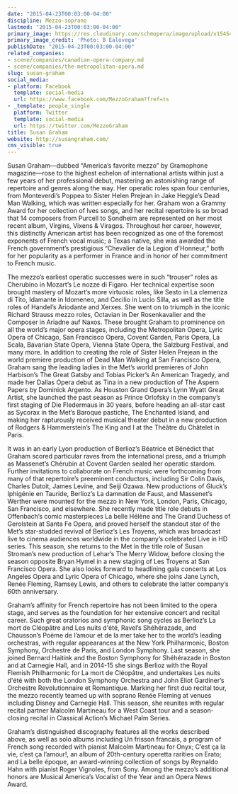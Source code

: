 ```yaml
---
date: "2015-04-23T00:03:00-04:00"
discipline: Mezzo-soprano
lastmod: "2015-04-23T00:03:00-04:00"
primary_image: https://res.cloudinary.com/schmopera/image/upload/v1545409169/media/webhook-uploads/1429761782562/298_Susan_Graham%2C_Onyx%2C_jul12_(c)_B_Ealovega_(may2013)_NEW.jpg.jpg
primary_image_credit: 'Photo: B Ealovega'
publishDate: "2015-04-23T00:03:00-04:00"
related_companies:
- scene/companies/canadian-opera-company.md
- scene/companies/the-metropolitan-opera.md
slug: susan-graham
social_media:
- platform: Facebook
  template: social-media
  url: https://www.facebook.com/MezzoGraham?fref=ts
- _template: people_single
  platform: Twitter
  template: social-media
  url: https://twitter.com/MezzoGraham
title: Susan Graham
website: http://susangraham.com/
cms_visible: true
---
```


Susan Graham—dubbed “America’s favorite mezzo” by Gramophone magazine—rose to the highest echelon of international artists within just a few years of her professional debut, mastering an astonishing range of repertoire and genres along the way. Her operatic roles span four centuries, from Monteverdi’s Poppea to Sister Helen Prejean in Jake Heggie’s Dead Man Walking, which was written especially for her. Graham won a Grammy Award for her collection of Ives songs, and her recital repertoire is so broad that 14 composers from Purcell to Sondheim are represented on her most recent album, Virgins, Vixens & Viragos. Throughout her career, however, this distinctly American artist has been recognized as one of the foremost exponents of French vocal music; a Texas native, she was awarded the French government’s prestigious “Chevalier de la Legion d'Honneur,” both for her popularity as a performer in France and in honor of her commitment to French music.

The mezzo’s earliest operatic successes were in such “trouser” roles as Cherubino in Mozart’s Le nozze di Figaro. Her technical expertise soon brought mastery of Mozart’s more virtuosic roles, like Sesto in La clemenza di Tito, Idamante in Idomeneo, and Cecilio in Lucio Silla, as well as the title roles of Handel’s Ariodante and Xerxes. She went on to triumph in the iconic Richard Strauss mezzo roles, Octavian in Der Rosenkavalier and the Composer in Ariadne auf Naxos. These brought Graham to prominence on all the world’s major opera stages, including the Metropolitan Opera, Lyric Opera of Chicago, San Francisco Opera, Covent Garden, Paris Opera, La Scala, Bavarian State Opera, Vienna State Opera, the Salzburg Festival, and many more. In addition to creating the role of Sister Helen Prejean in the world premiere production of Dead Man Walking at San Francisco Opera, Graham sang the leading ladies in the Met’s world premieres of John Harbison’s The Great Gatsby and Tobias Picker’s An American Tragedy, and made her Dallas Opera debut as Tina in a new production of The Aspern Papers by Dominick Argento. As Houston Grand Opera’s Lynn Wyatt Great Artist, she launched the past season as Prince Orlofsky in the company’s first staging of Die Fledermaus in 30 years, before heading an all-star cast as Sycorax in the Met’s Baroque pastiche, The Enchanted Island, and making her rapturously received musical theater debut in a new production of Rodgers & Hammerstein’s The King and I at the Théâtre du Châtelet in Paris.

It was in an early Lyon production of Berlioz’s Béatrice et Bénédict that Graham scored particular raves from the international press, and a triumph as Massenet’s Chérubin at Covent Garden sealed her operatic stardom. Further invitations to collaborate on French music were forthcoming from many of that repertoire’s preeminent conductors, including Sir Colin Davis, Charles Dutoit, James Levine, and Seiji Ozawa. New productions of Gluck’s Iphigénie en Tauride, Berlioz’s La damnation de Faust, and Massenet’s Werther were mounted for the mezzo in New York, London, Paris, Chicago, San Francisco, and elsewhere. She recently made title role debuts in Offenbach’s comic masterpieces La belle Hélène and The Grand Duchess of Gerolstein at Santa Fe Opera, and proved herself the standout star of the Met’s star-studded revival of Berlioz’s Les Troyens, which was broadcast live to cinema audiences worldwide in the company’s celebrated Live in HD series. This season, she returns to the Met in the title role of Susan Stroman’s new production of Lehar’s The Merry Widow, before closing the season opposite Bryan Hymel in a new staging of Les Troyens at San Francisco Opera. She also looks forward to headlining gala concerts at Los Angeles Opera and Lyric Opera of Chicago, where she joins Jane Lynch, Renée Fleming, Ramsey Lewis, and others to celebrate the latter company’s 60th anniversary.

Graham’s affinity for French repertoire has not been limited to the opera stage, and serves as the foundation for her extensive concert and recital career. Such great oratorios and symphonic song cycles as Berlioz’s La mort de Cléopâtre and Les nuits d'été, Ravel’s Shéhérazade, and Chausson’s Poème de l’amour et de la mer take her to the world’s leading orchestras, with regular appearances at the New York Philharmonic, Boston Symphony, Orchestre de Paris, and London Symphony. Last season, she joined Bernard Haitink and the Boston Symphony for Shéhérazade in Boston and at Carnegie Hall, and in 2014-15 she sings Berlioz with the Royal Flemish Philharmonic for La mort de Cléopâtre, and undertakes Les nuits d'été with both the London Symphony Orchestra and John Eliot Gardiner’s Orchestre Revolutionnaire et Romantique. Marking her first duo recital tour, the mezzo recently teamed up with soprano Renée Fleming at venues including Disney and Carnegie Hall. This season, she reunites with regular recital partner Malcolm Martineau for a West Coast tour and a season-closing recital in Classical Action’s Michael Palm Series.

Graham’s distinguished discography features all the works described above, as well as solo albums including Un frisson francais, a program of French song recorded with pianist Malcolm Martineau for Onyx; C’est ça la vie, c’est ça l’amour!, an album of 20th-century operetta rarities on Erato; and La belle époque, an award-winning collection of songs by Reynaldo Hahn with pianist Roger Vignoles, from Sony. Among the mezzo’s additional honors are Musical America’s Vocalist of the Year and an Opera News Award.
